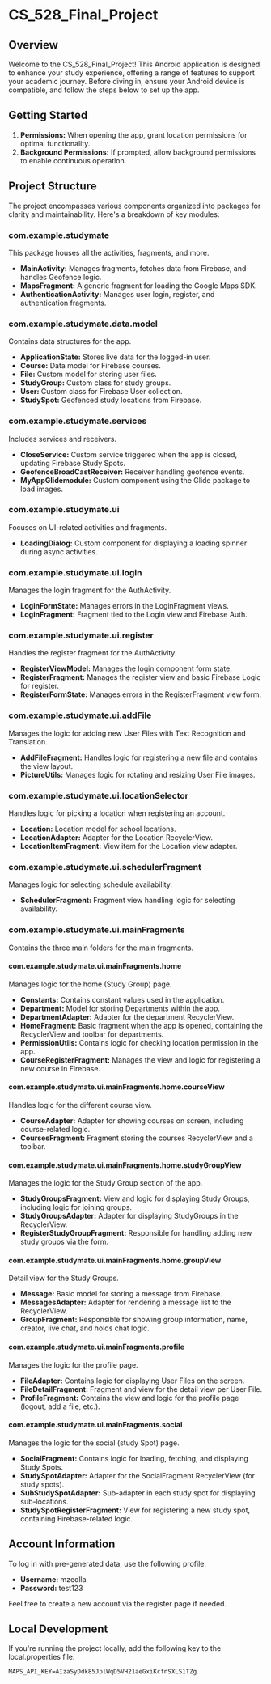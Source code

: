 # CS_528_Final_Project

## Overview

Welcome to the CS_528_Final_Project! This Android application is designed to enhance your study experience, offering a range of features to support your academic journey. Before diving in, ensure your Android device is compatible, and follow the steps below to set up the app.

## Getting Started

1. **Permissions:** When opening the app, grant location permissions for optimal functionality.
2. **Background Permissions:** If prompted, allow background permissions to enable continuous operation.

## Project Structure

The project encompasses various components organized into packages for clarity and maintainability. Here's a breakdown of key modules:

### com.example.studymate

This package houses all the activities, fragments, and more.

- **MainActivity:** Manages fragments, fetches data from Firebase, and handles Geofence logic.
- **MapsFragment:** A generic fragment for loading the Google Maps SDK.
- **AuthenticationActivity:** Manages user login, register, and authentication fragments.

### com.example.studymate.data.model

Contains data structures for the app.

- **ApplicationState:** Stores live data for the logged-in user.
- **Course:** Data model for Firebase courses.
- **File:** Custom model for storing user files.
- **StudyGroup:** Custom class for study groups.
- **User:** Custom class for Firebase User collection.
- **StudySpot:** Geofenced study locations from Firebase.

### com.example.studymate.services

Includes services and receivers.

- **CloseService:** Custom service triggered when the app is closed, updating Firebase Study Spots.
- **GeofenceBroadCastReceiver:** Receiver handling geofence events.
- **MyAppGlidemodule:** Custom component using the Glide package to load images.

### com.example.studymate.ui

Focuses on UI-related activities and fragments.

- **LoadingDialog:** Custom component for displaying a loading spinner during async activities.

### com.example.studymate.ui.login

Manages the login fragment for the AuthActivity.

- **LoginFormState:** Manages errors in the LoginFragment views.
- **LoginFragment:** Fragment tied to the Login view and Firebase Auth.

### com.example.studymate.ui.register

Handles the register fragment for the AuthActivity.

- **RegisterViewModel:** Manages the login component form state.
- **RegisterFragment:** Manages the register view and basic Firebase Logic for register.
- **RegisterFormState:** Manages errors in the RegisterFragment view form.

### com.example.studymate.ui.addFile

Manages the logic for adding new User Files with Text Recognition and Translation.

- **AddFileFragment:** Handles logic for registering a new file and contains the view layout.
- **PictureUtils:** Manages logic for rotating and resizing User File images.

### com.example.studymate.ui.locationSelector

Handles logic for picking a location when registering an account.

- **Location:** Location model for school locations.
- **LocationAdapter:** Adapter for the Location RecyclerView.
- **LocationItemFragment:** View item for the Location view adapter.

### com.example.studymate.ui.schedulerFragment

Manages logic for selecting schedule availability.

- **SchedulerFragment:** Fragment view handling logic for selecting availability.

### com.example.studymate.ui.mainFragments

Contains the three main folders for the main fragments.

#### com.example.studymate.ui.mainFragments.home

Manages logic for the home (Study Group) page.

- **Constants:** Contains constant values used in the application.
- **Department:** Model for storing Departments within the app.
- **DepartmentAdapter:** Adapter for the department RecyclerView.
- **HomeFragment:** Basic fragment when the app is opened, containing the RecyclerView and toolbar for departments.
- **PermissionUtils:** Contains logic for checking location permission in the app.
- **CourseRegisterFragment:** Manages the view and logic for registering a new course in Firebase.

#### com.example.studymate.ui.mainFragments.home.courseView

Handles logic for the different course view.

- **CourseAdapter:** Adapter for showing courses on screen, including course-related logic.
- **CoursesFragment:** Fragment storing the courses RecyclerView and a toolbar.

#### com.example.studymate.ui.mainFragments.home.studyGroupView

Manages the logic for the Study Group section of the app.

- **StudyGroupsFragment:** View and logic for displaying Study Groups, including logic for joining groups.
- **StudyGroupsAdapter:** Adapter for displaying StudyGroups in the RecyclerView.
- **RegisterStudyGroupFragment:** Responsible for handling adding new study groups via the form.

#### com.example.studymate.ui.mainFragments.home.groupView

Detail view for the Study Groups.

- **Message:** Basic model for storing a message from Firebase.
- **MessagesAdapter:** Adapter for rendering a message list to the RecyclerView.
- **GroupFragment:** Responsible for showing group information, name, creator, live chat, and holds chat logic.

#### com.example.studymate.ui.mainFragments.profile

Manages the logic for the profile page.

- **FileAdapter:** Contains logic for displaying User Files on the screen.
- **FileDetailFragment:** Fragment and view for the detail view per User File.
- **ProfileFragment:** Contains the view and logic for the profile page (logout, add a file, etc.).

#### com.example.studymate.ui.mainFragments.social

Manages the logic for the social (study Spot) page.

- **SocialFragment:** Contains logic for loading, fetching, and displaying Study Spots.
- **StudySpotAdapter:** Adapter for the SocialFragment RecyclerView (for study spots).
- **SubStudySpotAdapter:** Sub-adapter in each study spot for displaying sub-locations.
- **StudySpotRegisterFragment:** View for registering a new study spot, containing Firebase-related logic.

## Account Information

To log in with pre-generated data, use the following profile:

- **Username:** mzeolla
- **Password:** test123

Feel free to create a new account via the register page if needed.

## Local Development

If you're running the project locally, add the following key to the local.properties file:

```
MAPS_API_KEY=AIzaSyDdk85JplWqD5VH21aeGxiKcfnSXLS1TZg
```
